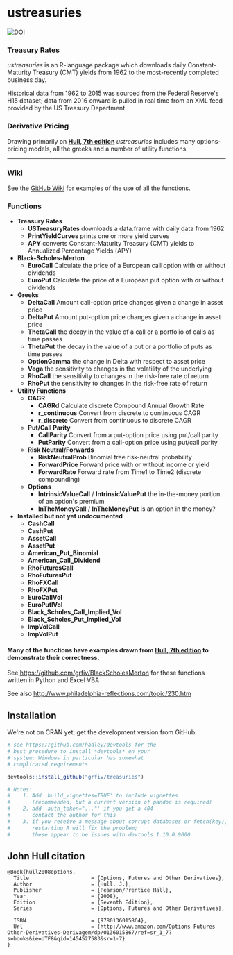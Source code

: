 <!-- README.md is generated from README.Rmd. Please edit that file -->
ustreasuries
============

[![DOI](https://zenodo.org/badge/5738/grfiv/ustreasuries.svg)](https://zenodo.org/badge/latestdoi/5738/grfiv/ustreasuries)

### Treasury Rates

*ustreasuries* is an R-language package which downloads daily Constant-Maturity Treasury (CMT) yields from 1962 to the most-recently completed business day.

Historical data from 1962 to 2015 was sourced from the Federal Reserve's H15 dataset; data from 2016 onward is pulled in real time from an XML feed provided by the US Treasury Department.

### Derivative Pricing

Drawing primarily on **[Hull, 7th edition](http://raudys.com/kursas/Options,%20Futures%20and%20Other%20Derivatives%207th%20John%20Hull.pdf)** *ustreasuries* includes many options-pricing models, all the greeks and a number of utility functions.

------------------------------------------------------------------------

### Wiki

See the [GitHub Wiki](https://github.com/grfiv/ustreasuries/wiki) for examples of the use of all the functions.

### Functions

-   **Treasury Rates**
    -   **USTreasuryRates** downloads a data.frame with daily data from 1962
    -   **PrintYieldCurves** prints one or more yield curves
    -   **APY** converts Constant-Maturity Treasury (CMT) yields to Annualized Percentage Yields (APY)
-   **Black-Scholes-Merton**
    -   **EuroCall** Calculate the price of a European call option with or without dividends
    -   **EuroPut** Calculate the price of a European put option with or without dividends
-   **Greeks**
    -   **DeltaCall** Amount call-option price changes given a change in asset price
    -   **DeltaPut** Amount put-option price changes given a change in asset price
    -   **ThetaCall** the decay in the value of a call or a portfolio of calls as time passes
    -   **ThetaPut** the decay in the value of a put or a portfolio of puts as time passes
    -   **OptionGamma** the change in Delta with respect to asset price
    -   **Vega** the sensitivity to changes in the volatility of the underlying
    -   **RhoCall** the sensitivity to changes in the risk-free rate of return
    -   **RhoPut** the sensitivity to changes in the risk-free rate of return
-   **Utility Functions**
    -   **CAGR**
        -   **CAGRd** Calculate discrete Compound Annual Growth Rate
        -   **r\_continuous** Convert from discrete to continuous CAGR
        -   **r\_discrete** Convert from continuous to discrete CAGR
    -   **Put/Call Parity**
        -   **CallParity** Convert from a put-option price using put/call parity
        -   **PutParity** Convert from a call-option price using put/call parity
    -   **Risk Neutral/Forwards**
        -   **RiskNeutralProb** Binomial tree risk-neutral probability
        -   **ForwardPrice** Forward price with or without income or yield
        -   **ForwardRate** Forward rate from Time1 to Time2 (discrete compounding)
    -   **Options**
        -   **IntrinsicValueCall** / **IntrinsicValuePut** the in-the-money portion of an option's premium
        -   **InTheMoneyCall** / **InTheMoneyPut** Is an option in the money?
-   **Installed but not yet undocumented**
    -   **CashCall**
    -   **CashPut**
    -   **AssetCall**
    -   **AssetPut**
    -   **American\_Put\_Binomial**
    -   **American\_Call\_Dividend**
    -   **RhoFuturesCall**
    -   **RhoFuturesPut**
    -   **RhoFXCall**
    -   **RhoFXPut**
    -   **EuroCallVol**
    -   **EuroPutlVol**
    -   **Black\_Scholes\_Call\_Implied\_Vol**
    -   **Black\_Scholes\_Put\_Implied\_Vol**
    -   **ImpVolCall**
    -   **ImpVolPut**

#### Many of the functions have examples drawn from **[Hull, 7th edition](http://raudys.com/kursas/Options,%20Futures%20and%20Other%20Derivatives%207th%20John%20Hull.pdf)** to demonstrate their correctness.

See <https://github.com/grfiv/BlackScholesMerton> for these functions written in Python and Excel VBA

See also <http://www.philadelphia-reflections.com/topic/230.htm>

Installation
------------

We're not on CRAN yet; get the development version from GitHub:

``` r
# see https://github.com/hadley/devtools for the
# best procedure to install *devtools* on your
# system; Windows in particular has somewhat
# complicated requirements

devtools::install_github("grfiv/treasuries")

# Notes: 
#    1. Add 'build_vignettes=TRUE' to include vignettes 
#       (recommended, but a current version of pandoc is required)
#    2. add 'auth_token="..."' if you get a 404
#       contact the author for this
#    3. if you receive a message about corrupt databases or fetch(key), 
#       restarting R will fix the problem;
#       these appear to be issues with devtools 1.10.0.9000
```

John Hull citation
------------------

    @Book{hull2008options,   
      Title                    = {Options, Futures and Other Derivatives},   
      Author                   = {Hull, J.},   
      Publisher                = {Pearson/Prentice Hall},   
      Year                     = {2008},   
      Edition                  = {Seventh Edition},   
      Series                   = {Options, Futures and Other Derivatives},   
       
      ISBN                     = {9780136015864},   
      Url                      = {http://www.amazon.com/Options-Futures-Other-Derivatives-Derivagem/dp/0136015867/ref=sr_1_7?s=books&ie=UTF8&qid=1454527583&sr=1-7}   
    }
